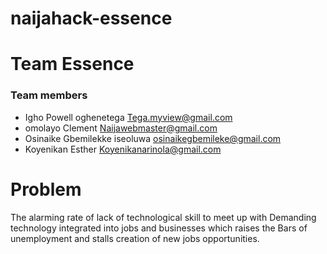 # naijahack-essence
# Team Essence
### Team members
- Igho Powell oghenetega 
Tega.myview@gmail.com
- omolayo Clement
Naijawebmaster@gmail.com
- Osinaike Gbemilekke iseoluwa
osinaikegbemileke@gmail.com
- Koyenikan Esther
Koyenikanarinola@gmail.com
# Problem
The alarming rate of lack of technological skill to meet up with 
Demanding technology integrated into jobs and businesses which raises the 
Bars of unemployment and stalls creation of new jobs opportunities.
